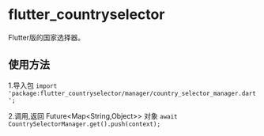 # flutter_countryselector
Flutter版的国家选择器。


## 使用方法

  1.导入包
  `import 'package:flutter_countryselector/manager/country_selector_manager.dart';`

  2.调用,返回  Future<Map<String,Object>> 对象
 `await CountrySelectorManager.get().push(context);`